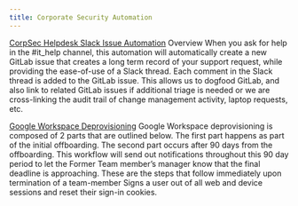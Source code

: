 ```yaml
---
title: Corporate Security Automation
---
```


[CorpSec Helpdesk Slack Issue Automation](https://handbook.gitlab.com/handbook/security/corporate/automation/slack/helpdesk/)
Overview When you ask for help in the #it_help channel, this automation will automatically create a new GitLab issue that creates a long term record of your support request, while providing the ease-of-use of a Slack thread. Each comment in the Slack thread is added to the GitLab issue. This allows us to dogfood GitLab, and also link to related GitLab issues if additional triage is needed or we are cross-linking the audit trail of change management activity, laptop requests, etc.

[Google Workspace Deprovisioning](https://handbook.gitlab.com/handbook/security/corporate/automation/google-workspace/deprovisioning/)
Google Workspace deprovisioning is composed of 2 parts that are outlined below. The first part happens as part of the initial offboarding. The second part occurs after 90 days from the offboarding. This workflow will send out notifications throughout this 90 day period to let the Former Team member’s manager know that the final deadline is approaching. These are the steps that follow immediately upon termination of a team-member Signs a user out of all web and device sessions and reset their sign-in cookies.
